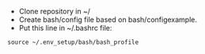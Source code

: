 * Clone repository in ~/
* Create bash/config file based on bash/configexample.
* Put this line in ~/.bashrc file:

`source ~/.env_setup/bash/bash_profile`
